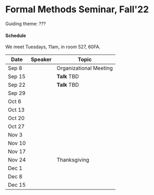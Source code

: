 Formal Methods Seminar, Fall'22
===============================

Guiding theme: ???

#### Schedule

We meet Tuesdays, 11am, in room 527, 60FA.

| Date | Speaker | Topic |
| ---- | ------- | ----- |
| Sep 8  |       | Organizational Meeting
| Sep 15 |       | **Talk** TBD
| Sep 22 |       | **Talk** TBD
| Sep 29 |       |
| Oct 6  |       |
| Oct 13 |       |
| Oct 20 |       |
| Oct 27 |       |
| Nov 3  |       |
| Nov 10 |       |
| Nov 17 |       |
| Nov 24 |       | Thanksgiving
| Dec 1  |       | 
| Dec 8  |       | 
| Dec 15 |       | 
